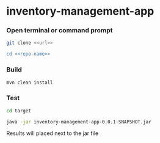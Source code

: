 # inventory-management-app

### Open terminal or command prompt

```bash
git clone <<url>>

cd <<repo-name>>
```

### Build

```bash
mvn clean install
```

### Test

```bash
cd target

java -jar inventory-management-app-0.0.1-SNAPSHOT.jar
```

Results will placed next to the jar file

